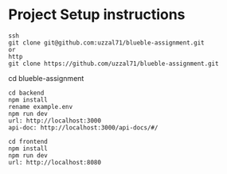# Project Setup instructions

```
ssh
git clone git@github.com:uzzal71/blueble-assignment.git
or
http
git clone https://github.com/uzzal71/blueble-assignment.git
```

cd blueble-assignment

```
cd backend
npm install
rename example.env
npm run dev
url: http://localhost:3000
api-doc: http://localhost:3000/api-docs/#/

cd frontend
npm install
npm run dev
url: http://localhost:8080
```
